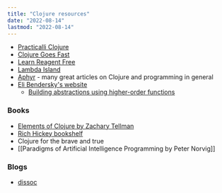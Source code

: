 ```yaml
---
title: "Clojure resources"
date: "2022-08-14"
lastmod: "2022-08-14"
---
```


- [Practicalli Clojure](https://practical.li/clojure/)
- [Clojure Goes Fast](http://clojure-goes-fast.com/)
- [Learn Reagent Free](https://www.jacekschae.com/courses/learn-reagent-free/)
- [Lambda Island](https://lambdaisland.com/)
- [Aphyr](https://aphyr.com/) - many great articles on Clojure and programming in general
- [Eli Bendersky's website](https://eli.thegreenplace.net)
	- [Building abstractions using higher-order functions](https://eli.thegreenplace.net/2023/building-abstractions-using-higher-order-functions/)

### Books
- [Elements of Clojure by Zachary Tellman](https://leanpub.com/elementsofclojure)
- [Rich Hickey bookshelf](https://ananthakumaran.in/2018/11/07/rich-hickey-clojure-bookshelf.html)
- Clojure for the brave and true
- [[Paradigms of Artificial Intelligence Programming by Peter Norvig]]

### Blogs
- [dissoc](https://blog.ambrosebs.com/)